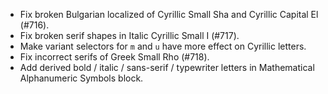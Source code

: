  * Fix broken Bulgarian localized of Cyrillic Small Sha and Cyrillic Capital El (#716).
 * Fix broken serif shapes in Italic Cyrillic Small I (#717).
 * Make variant selectors for `m` and `u` have more effect on Cyrillic letters.
 * Fix incorrect serifs of Greek Small Rho (#718).
 * Add derived bold / italic / sans-serif / typewriter letters in Mathematical Alphanumeric Symbols block.